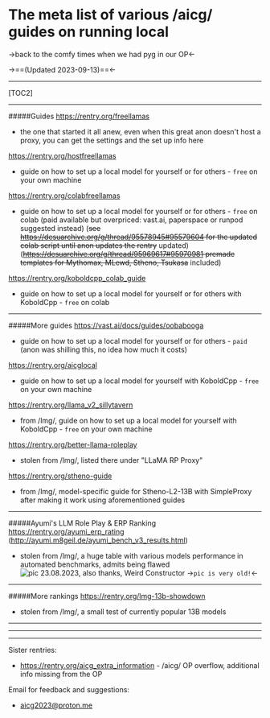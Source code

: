 # The meta list of various /aicg/ guides on running local

->back to the comfy times when we had pyg in our OP<-

->==(Updated 2023-09-13)==<-
***
[TOC2]
***
#####Guides
https://rentry.org/freellamas
- the one that started it all anew, even when this great anon doesn't host a proxy, you can get the settings and the set up info here

https://rentry.org/hostfreellamas
- guide on how to set up a local model for yourself or for others - `free` on your own machine

https://rentry.org/colabfreellamas
- guide on how to set up a local model for yourself or for others - `free` on colab (paid available but overpriced: vast\.ai, paperspace or runpod suggested instead)
(~~see https://desuarchive.org/g/thread/95578945#95579604 for the updated colab script until anon updates the rentry~~ updated)
(~~https://desuarchive.org/g/thread/95969617#95970981 premade templates for Mythomax, MLewd, Stheno, Tsukasa~~ included)

https://rentry.org/koboldcpp_colab_guide
- guide on how to set up a local model for yourself or for others with KoboldCpp - `free` on colab

***
#####More guides
https://vast.ai/docs/guides/oobabooga
- guide on how to set up a local model for yourself or for others - `paid` (anon was shilling this, no idea how much it costs)

https://rentry.org/aicglocal
- guide on how to set up a local model for yourself with KoboldCpp - `free` on your own machine

https://rentry.org/llama_v2_sillytavern
- from /lmg/, guide on how to set up a local model for yourself with KoboldCpp - `free` on your own machine

https://rentry.org/better-llama-roleplay
- stolen from /lmg/, listed there under "LLaMA RP Proxy"

https://rentry.org/stheno-guide
- from /lmg/, model-specific guide for Stheno-L2-13B with SimpleProxy after making it work using aforementioned guides

***
#####Ayumi's LLM Role Play & ERP Ranking
https://rentry.org/ayumi_erp_rating (http://ayumi.m8geil.de/ayumi_bench_v3_results.html)
- stolen from /lmg/, a huge table with various models performance in automated benchmarks, admits being flawed
![pic 23.08.2023, also thanks, Weird Constructor](https://files.catbox.moe/o6cmri.png)
->`pic is very old!`<-
***
#####More rankings
https://rentry.org/lmg-13b-showdown
- stolen from /lmg/, a small test of currently popular 13B models



***
***
***
Sister rentries:
- https://rentry.org/aicg_extra_information - /aicg/ OP overflow, additional info missing from the OP

Email for feedback and suggestions:
- aicg2023@proton.me